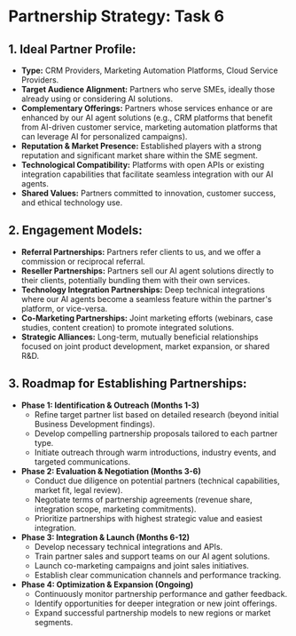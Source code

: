 # Partnership Strategy: Task 6

## 1. Ideal Partner Profile:
*   **Type:** CRM Providers, Marketing Automation Platforms, Cloud Service Providers.
*   **Target Audience Alignment:** Partners who serve SMEs, ideally those already using or considering AI solutions.
*   **Complementary Offerings:** Partners whose services enhance or are enhanced by our AI agent solutions (e.g., CRM platforms that benefit from AI-driven customer service, marketing automation platforms that can leverage AI for personalized campaigns).
*   **Reputation & Market Presence:** Established players with a strong reputation and significant market share within the SME segment.
*   **Technological Compatibility:** Platforms with open APIs or existing integration capabilities that facilitate seamless integration with our AI agents.
*   **Shared Values:** Partners committed to innovation, customer success, and ethical technology use.

## 2. Engagement Models:
*   **Referral Partnerships:** Partners refer clients to us, and we offer a commission or reciprocal referral.
*   **Reseller Partnerships:** Partners sell our AI agent solutions directly to their clients, potentially bundling them with their own services.
*   **Technology Integration Partnerships:** Deep technical integrations where our AI agents become a seamless feature within the partner's platform, or vice-versa.
*   **Co-Marketing Partnerships:** Joint marketing efforts (webinars, case studies, content creation) to promote integrated solutions.
*   **Strategic Alliances:** Long-term, mutually beneficial relationships focused on joint product development, market expansion, or shared R&D.

## 3. Roadmap for Establishing Partnerships:
*   **Phase 1: Identification & Outreach (Months 1-3)**
    *   Refine target partner list based on detailed research (beyond initial Business Development findings).
    *   Develop compelling partnership proposals tailored to each partner type.
    *   Initiate outreach through warm introductions, industry events, and targeted communications.
*   **Phase 2: Evaluation & Negotiation (Months 3-6)**
    *   Conduct due diligence on potential partners (technical capabilities, market fit, legal review).
    *   Negotiate terms of partnership agreements (revenue share, integration scope, marketing commitments).
    *   Prioritize partnerships with highest strategic value and easiest integration.
*   **Phase 3: Integration & Launch (Months 6-12)**
    *   Develop necessary technical integrations and APIs.
    *   Train partner sales and support teams on our AI agent solutions.
    *   Launch co-marketing campaigns and joint sales initiatives.
    *   Establish clear communication channels and performance tracking.
*   **Phase 4: Optimization & Expansion (Ongoing)**
    *   Continuously monitor partnership performance and gather feedback.
    *   Identify opportunities for deeper integration or new joint offerings.
    *   Expand successful partnership models to new regions or market segments.